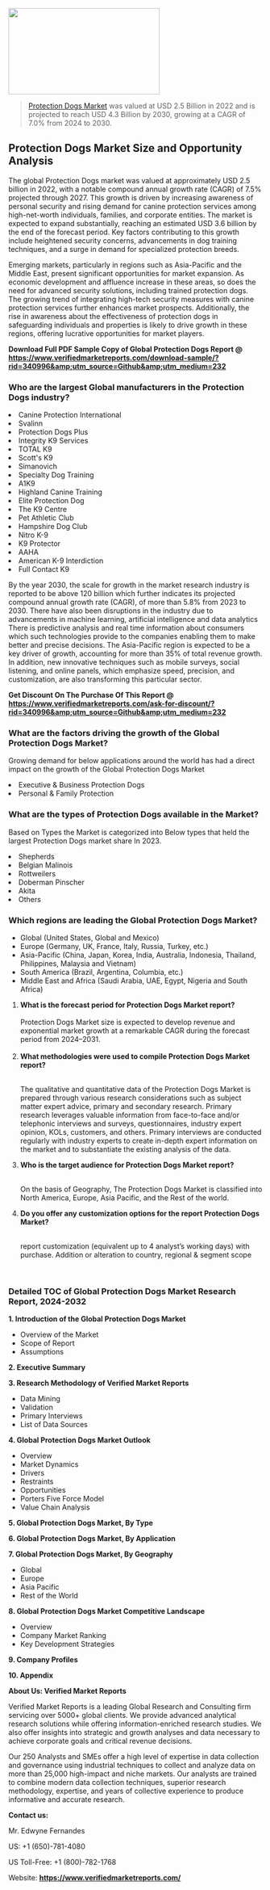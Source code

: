 
<img src="https://ffe5etoiles.com/wp-content/uploads/2024/12/MST1-300x171.png" alt="" width="300" height="171" class="alignnone size-medium wp-image-20088" /><blockquote><p><p><a href="https://www.verifiedmarketreports.com/download-sample/?rid=340996&utm_source=Github&utm_medium=232" target="_blank">Protection Dogs Market</a> was valued at USD 2.5 Billion in 2022 and is projected to reach USD 4.3 Billion by 2030, growing at a CAGR of 7.0% from 2024 to 2030.</p></blockquote><p><h2>Protection Dogs Market Size and Opportunity Analysis</h2><p>The global Protection Dogs market was valued at approximately USD 2.5 billion in 2022, with a notable compound annual growth rate (CAGR) of 7.5% projected through 2027. This growth is driven by increasing awareness of personal security and rising demand for canine protection services among high-net-worth individuals, families, and corporate entities. The market is expected to expand substantially, reaching an estimated USD 3.6 billion by the end of the forecast period. Key factors contributing to this growth include heightened security concerns, advancements in dog training techniques, and a surge in demand for specialized protection breeds.</p><p>Emerging markets, particularly in regions such as Asia-Pacific and the Middle East, present significant opportunities for market expansion. As economic development and affluence increase in these areas, so does the need for advanced security solutions, including trained protection dogs. The growing trend of integrating high-tech security measures with canine protection services further enhances market prospects. Additionally, the rise in awareness about the effectiveness of protection dogs in safeguarding individuals and properties is likely to drive growth in these regions, offering lucrative opportunities for market players.</p></p><p class=""><strong>Download Full PDF Sample Copy of Global Protection Dogs Report @ <a href="https://www.verifiedmarketreports.com/download-sample/?rid=340996&amp;utm_source=Github&amp;utm_medium=232" target="_blank">https://www.verifiedmarketreports.com/download-sample/?rid=340996&amp;utm_source=Github&amp;utm_medium=232</a></strong></p><h3 id="" class="">Who are the largest Global manufacturers in the Protection Dogs industry?</h3><p><li>Canine Protection International</li><li> Svalinn</li><li> Protection Dogs Plus</li><li> Integrity K9 Services</li><li> TOTAL K9</li><li> Scott's K9</li><li> Simanovich</li><li> Specialty Dog Training</li><li> A1K9</li><li> Highland Canine Training</li><li> Elite Protection Dog</li><li> The K9 Centre</li><li> Pet Athletic Club</li><li> Hampshire Dog Club</li><li> Nitro K-9</li><li> K9 Protector</li><li> AAHA</li><li> American K-9 Interdiction</li><li> Full Contact K9</li></p><div class=""><div class="" dir="" data-message-author-role="" data-message-id="" data-message-model-slug=""><div class=""><div class=""><div class=""><div class="" dir="" data-message-author-role="" data-message-id="" data-message-model-slug=""><div class=""><div class=""><p>By the year 2030, the scale for growth in the market research industry is reported to be above 120 billion which further indicates its projected compound annual growth rate (CAGR), of more than 5.8% from 2023 to 2030. There have also been disruptions in the industry due to advancements in machine learning, artificial intelligence and data analytics There is predictive analysis and real time information about consumers which such technologies provide to the companies enabling them to make better and precise decisions. The Asia-Pacific region is expected to be a key driver of growth, accounting for more than 35% of total revenue growth. In addition, new innovative techniques such as mobile surveys, social listening, and online panels, which emphasize speed, precision, and customization, are also transforming this particular sector.</p><p><strong>Get Discount On The Purchase Of This Report @&nbsp; <a href="https://www.verifiedmarketreports.com/ask-for-discount/?rid=340996&amp;utm_source=Github&amp;utm_medium=232" target="_blank">https://www.verifiedmarketreports.com/ask-for-discount/?rid=340996&amp;utm_source=Github&amp;utm_medium=232</a></strong></p></div></div></div></div></div></div></div></div><h3 id="" class="">What are the factors driving the growth of the Global Protection Dogs Market?</h3><p id="" class="">Growing demand for below applications around the world has had a direct impact on the growth of the Global Protection Dogs Market</p><p id="" class=""><li>Executive & Business Protection Dogs</li><li> Personal & Family Protection</li></p><h3 id="" class="">What are the types of Protection Dogs available in the Market?</h3><p id="" class="">Based on Types the Market is categorized into Below types that held the largest Protection Dogs market share In 2023.</p><p id="" class=""><li>Shepherds</li><li> Belgian Malinois</li><li> Rottweilers</li><li> Doberman Pinscher</li><li> Akita</li><li> Others</li></p><h3 id="" class="">Which regions are leading the Global Protection Dogs Market?</h3><ul><li>Global (United States, Global and Mexico)</li><li>Europe (Germany, UK, France, Italy, Russia, Turkey, etc.)</li><li>Asia-Pacific (China, Japan, Korea, India, Australia, Indonesia, Thailand, Philippines, Malaysia and Vietnam)</li><li>South America (Brazil, Argentina, Columbia, etc.)</li><li>Middle East and Africa (Saudi Arabia, UAE, Egypt, Nigeria and South Africa)</li></ul><p><ol><li><strong>What is the forecast period for Protection Dogs Market report?<br /></strong><br /><span data-sheets-root="1" data-sheets-value="{&quot;1&quot;:2,&quot;2&quot;:&quot;XXXX size is expected to develop revenue and exponential market growth at a remarkable CAGR during the forecast period from 2024&ndash;2030.&quot;}" data-sheets-userformat="{&quot;2&quot;:12674,&quot;4&quot;:{&quot;1&quot;:2,&quot;2&quot;:16776960},&quot;10&quot;:2,&quot;11&quot;:0,&quot;15&quot;:&quot;Arial&quot;,&quot;16&quot;:12}">Protection Dogs Market size is expected to develop revenue and exponential market growth at a remarkable CAGR during the forecast period from 2024&ndash;2031.</span><br /><br /></li><li><strong>What methodologies were used to compile Protection Dogs Market report?<br /><br /></strong><p>The qualitative and quantitative data of the&nbsp;Protection Dogs Market is prepared through various research considerations such as subject matter expert advice, primary and secondary research. Primary research leverages valuable information from face-to-face and/or telephonic interviews and surveys, questionnaires, industry expert opinion, KOLs, customers, and others. Primary interviews are conducted regularly with industry experts to create in-depth expert information on the market and to substantiate the existing analysis of the data.&nbsp;</p></li><li><strong>Who is the target audience for Protection Dogs Market report?<br /><br /></strong><p>On the basis of Geography, The&nbsp;Protection Dogs Market is classified into North America, Europe, Asia Pacific, and the Rest of the world.</p></li><li><strong>Do you offer any customization options for the report Protection Dogs Market?<br /><br /></strong><p>report customization (equivalent up to 4 analyst&rsquo;s working days) with purchase. Addition or alteration to country, regional &amp; segment scope</p><p>&nbsp;</p></li></ol></p><h3 id="" class="">Detailed TOC of Global Protection Dogs Market Research Report, 2024-2032</h3><p id="" class=""><strong>1. Introduction of the Global Protection Dogs Market</strong></p><ul><li>Overview of the Market</li><li>Scope of Report</li><li>Assumptions</li></ul><p id="" class=""><strong>2. Executive Summary</strong></p><p id="" class=""><strong>3. Research Methodology of&nbsp;Verified Market Reports</strong></p><ul><li>Data Mining</li><li>Validation</li><li>Primary Interviews</li><li>List of Data Sources</li></ul><p id="" class=""><strong>4. Global Protection Dogs Market Outlook</strong></p><ul><li>Overview</li><li>Market Dynamics</li><li>Drivers</li><li>Restraints</li><li>Opportunities</li><li>Porters Five Force Model</li><li>Value Chain Analysis</li></ul><p id="" class=""><strong>5. Global Protection Dogs Market, By&nbsp;Type</strong></p><p id="" class=""><strong>6. Global Protection Dogs Market, By Application</strong></p><p id="" class=""><strong>7. Global Protection Dogs Market, By Geography</strong></p><ul><li>Global</li><li>Europe</li><li>Asia Pacific</li><li>Rest of the World</li></ul><p id="" class=""><strong>8. Global Protection Dogs Market Competitive Landscape</strong></p><ul><li>Overview</li><li>Company Market Ranking</li><li>Key Development Strategies</li></ul><p id="" class=""><strong>9. Company Profiles</strong></p><p id="" class=""><strong>10. Appendix</strong></p><p id="" class=""><strong>About Us: Verified Market Reports</strong></p><p id="" class="">Verified Market Reports is a leading Global Research and Consulting firm servicing over 5000+ global clients. We provide advanced analytical research solutions while offering information-enriched research studies. We also offer insights into strategic and growth analyses and data necessary to achieve corporate goals and critical revenue decisions.</p><p id="" class="">Our 250 Analysts and SMEs offer a high level of expertise in data collection and governance using industrial techniques to collect and analyze data on more than 25,000 high-impact and niche markets. Our analysts are trained to combine modern data collection techniques, superior research methodology, expertise, and years of collective experience to produce informative and accurate research.</p><p id="" class=""><strong>Contact us:</strong></p><p id="" class="">Mr. Edwyne Fernandes</p><p id="" class="">US: +1 (650)-781-4080</p><p id="" class="">US Toll-Free: +1 (800)-782-1768</p><p id="" class="">Website: <a target="" data-test-app-aware-link=""><strong>https://www.verifiedmarketreports.com/</strong></a></p>
